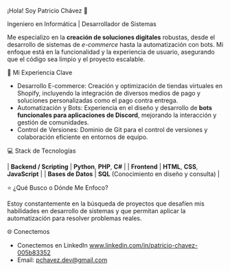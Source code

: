 ¡Hola! Soy Patricio Chávez 👋

Ingeniero en Informática | Desarrollador de Sistemas

Me especializo en la **creación de soluciones digitales** robustas, desde el desarrollo de sistemas de *e-commerce* hasta la automatización con bots. Mi enfoque está en la funcionalidad y la experiencia de usuario, asegurando que el código sea limpio y el proyecto escalable.


🚀 Mi Experiencia Clave

* Desarrollo E-commerce: Creación y optimización de tiendas virtuales en Shopify, incluyendo la integración de diversos medios de pago y soluciones personalizadas como el pago contra entrega.
* Automatización y Bots: Experiencia en el diseño y desarrollo de **bots funcionales para aplicaciones de Discord**, mejorando la interacción y gestión de comunidades.
* Control de Versiones: Dominio de Git para el control de versiones y colaboración eficiente en entornos de equipo.


💻 Stack de Tecnologías

| **Backend / Scripting** | **Python**, **PHP**, **C#** |
| **Frontend** | **HTML**, **CSS**, **JavaScript** |
| **Bases de Datos** | **SQL** (Conocimiento en diseño y consulta) |


⭐ ¿Qué Busco o Dónde Me Enfoco?

Estoy constantemente en la búsqueda de proyectos que desafíen mis habilidades en desarrollo de sistemas y que permitan aplicar la automatización para resolver problemas reales.

🌐 Conectemos

* Conectemos en LinkedIn www.linkedin.com/in/patricio-chavez-005b83352
* Email: pchavez.dev@gmail.com
